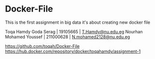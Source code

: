 # Docker-File
This is the first assignment in big data it's about creating new docker file

Toqa Hamdy Goda Serag   | 19105665  | T.Hamdy@nu.edu.eg
Nourhan Mohamed Youssef | 211000628 | N.mohamed2128@nu.edu.eg

https://github.com/toqah/Docker-File
https://hub.docker.com/repository/docker/toqahamdy/assignment-1
